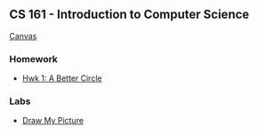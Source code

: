 ## CS 161 - Introduction to Computer Science

[Canvas](https://canvas.pugetsound.edu)

### Homework

- [Hwk 1: A Better Circle](hwk1.bluej/)
<!-- - [Hwk 2: Wordplay](hwk2.wordplay/)
- [Hwk 3: Scoreboard](hwk3.scoreboard/)
- [Hwk 4: Schelling's Model](hwk4.schelling/)
- [Hwk 5: Simone](hwk5.simone/) -->

### Labs

- [Draw My Picture](lab1.bluej/)
